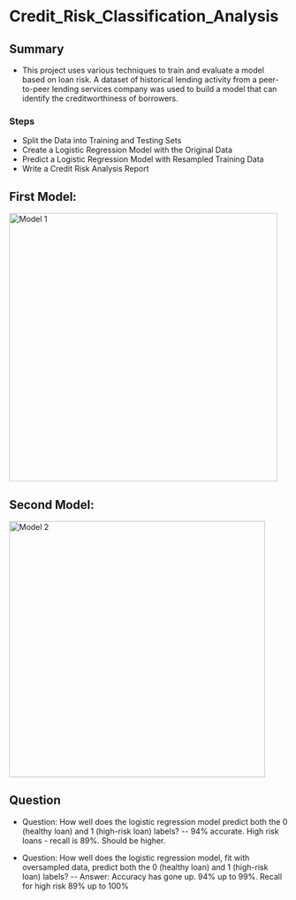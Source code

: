 # Credit_Risk_Classification_Analysis

## Summary

- This project uses various techniques to train and evaluate a model based on loan risk. A dataset of historical lending activity from a peer-to-peer lending services company was used to build a model that can identify the creditworthiness of borrowers.

### Steps
- Split the Data into Training and Testing Sets
- Create a Logistic Regression Model with the Original Data
- Predict a Logistic Regression Model with Resampled Training Data
- Write a Credit Risk Analysis Report

## First Model:

<img width="485" alt="Model 1" src="https://github.com/pjgill010/Credit_Risk_Classification_Analysis/assets/118948437/acef8fa9-6fc9-4fa2-8d16-f2f11daa1fda">

## Second Model:

<img width="463" alt="Model 2" src="https://github.com/pjgill010/Credit_Risk_Classification_Analysis/assets/118948437/482d8fd6-fe85-4bd0-9049-c22c6772b5ab">

## Question

- Question: How well does the logistic regression model predict both the 0 (healthy loan) and 1 (high-risk loan) labels?
-- 94% accurate. High risk loans - recall is 89%. Should be higher.

- Question: How well does the logistic regression model, fit with oversampled data, predict both the 0 (healthy loan) and 1 (high-risk loan) labels?
-- Answer: Accuracy has gone up. 94% up to 99%. Recall for high risk 89% up to 100%
